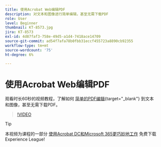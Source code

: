 ```yaml
---
title: 使用Acrobat Web编辑PDF
description: 对文本和图像进行简单编辑，甚至无需下载PDF
role: User
level: Beginner
thumbnail: KT-8573.jpg
jira: KT-8573
exl-id: 4d87faf3-758e-49d5-a1d4-7418ace14709
source-git-commit: ad54f7afa78b0fbb31eccf455723a8890cb92355
workflow-type: tm+mt
source-wordcount: '75'
ht-degree: 6%

---
```


# 使用Acrobat Web编辑PDF

观看时长60秒的视频教程，了解如何 [简单的PDF编辑](https://www.adobe.com/acrobat/online/pdf-editor.html){target="_blank"} 到文本和图像，甚至无需下载PDF。

>[!VIDEO](https://video.tv.adobe.com/v/336362?quality=12&learn=on&hidetitle=true)

>[!TIP]
>
>本视频为课程的一部分 [使用Acrobat DC和Microsoft 365更巧妙地工作](https://experienceleague.adobe.com/?recommended=Acrobat-U-1-2021.microsoft365) 免费下载Experience League!
